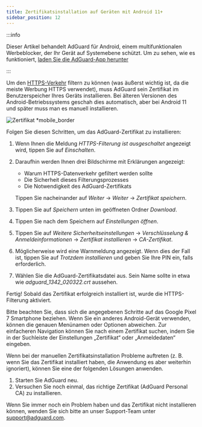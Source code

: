 ```yaml
---
title: Zertifikatsinstallation auf Geräten mit Android 11+
sidebar_position: 12
---
```


:::info

Dieser Artikel behandelt AdGuard für Android, einem multifunktionalen Werbeblocker, der Ihr Gerät auf Systemebene schützt. Um zu sehen, wie es funktioniert, [laden Sie die AdGuard-App herunter](https://agrd.io/download-kb-adblock)

:::

Um den [HTTPS-Verkehr](/general/https-filtering/what-is-https-filtering.md) filtern zu können (was äußerst wichtig ist, da die meiste Werbung HTTPS verwendet), muss AdGuard sein Zertifikat im Benutzerspeicher Ihres Geräts installieren. Bei älteren Versionen des Android-Betriebssystems geschah dies automatisch, aber bei Android 11 und später muss man es manuell installieren.

![Zertifikat *mobile_border](https://cdn.adtidy.org/content/kb/ad_blocker/android/solving_problems/manual-certificate/g.gif)

Folgen Sie diesen Schritten, um das AdGuard-Zertifikat zu installieren:

1. Wenn Ihnen die Meldung *HTTPS-Filterung ist ausgeschaltet* angezeigt wird, tippen Sie auf *Einschalten*.

1. Daraufhin werden Ihnen drei Bildschirme mit Erklärungen angezeigt:
    - Warum HTTPS-Datenverkehr gefiltert werden sollte
    - Die Sicherheit dieses Filterungsprozesses
    - Die Notwendigkeit des AdGuard-Zertifikats

    Tippen Sie nacheinander auf *Weiter* → *Weiter* → *Zertifikat speichern*.

1. Tippen Sie auf *Speichern* unten im geöffneten Ordner *Download*.

1. Tippen Sie nach dem Speichern auf *Einstellungen öffnen*.

1. Tippen Sie auf *Weitere Sicherheitseinstellungen* → *Verschlüsselung & Anmeldeinformationen* → *Zertifikat installieren* → *CA-Zertifikat*.

1. Möglicherweise wird eine Warnmeldung angezeigt. Wenn dies der Fall ist, tippen Sie auf *Trotzdem installieren* und geben Sie Ihre PIN ein, falls erforderlich.

1. Wählen Sie die AdGuard-Zertifikatsdatei aus. Sein Name sollte in etwa wie *adguard_1342_020322.crt* aussehen.

Fertig! Sobald das Zertifikat erfolgreich installiert ist, wurde die HTTPS-Filterung aktiviert.

Bitte beachten Sie, dass sich die angegebenen Schritte auf das Google Pixel 7 Smartphone beziehen. Wenn Sie ein anderes Android-Gerät verwenden, können die genauen Menünamen oder Optionen abweichen. Zur einfacheren Navigation können Sie nach einem Zertifikat suchen, indem Sie in der Suchleiste der Einstellungen „Zertifikat“ oder „Anmeldedaten“ eingeben.

Wenn bei der manuellen Zertifikatsinstallation Probleme auftreten (z. B. wenn Sie das Zertifikat installiert haben, die Anwendung es aber weiterhin ignoriert), können Sie eine der folgenden Lösungen anwenden.

1. Starten Sie AdGuard neu.
2. Versuchen Sie noch einmal, das richtige Zertifikat (AdGuard Personal CA) zu installieren.

Wenn Sie immer noch ein Problem haben und das Zertifikat nicht installieren können, wenden Sie sich bitte an unser Support-Team unter support@adguard.com.
